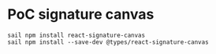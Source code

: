 # PoC signature canvas 

```
sail npm install react-signature-canvas
sail npm install --save-dev @types/react-signature-canvas
```
